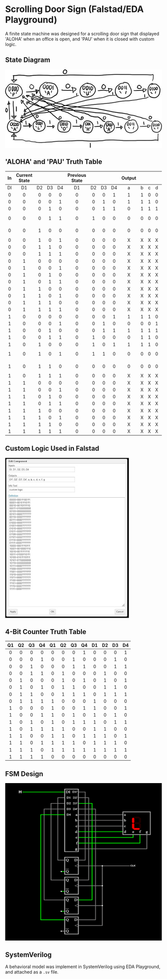 # Scrolling Door Sign (Falstad/EDA Playground)

A finite state machine was designed for a scrolling door sign that displayed 'ALOHA' when an office is open, and 'PAU' when it is closed with custom logic.

## State Diagram

![](img/state-diagram.jpg)

## 'ALOHA' and 'PAU' Truth Table

| In  | Current State |     |     |     | Previous State |     |     |     | Output |     |     |     |     |     |     |     |
| :-: | :-----------: | :-: | :-: | :-: | :------------: | :-: | :-: | :-: | :----: | :-: | :-: | :-: | :-: | :-: | :-: | :-: |
| DI  |      D1       | D2  | D3  | D4  |       D1       | D2  | D3  | D4  |   a    |  b  |  c  |  d  |  e  |  f  |  g  |     |
|  0  |       0       |  0  |  0  |  0  |       0        |  0  |  0  |  1  |   1    |  1  |  0  |  0  |  1  |  1  |  1  |  P  |
|  0  |       0       |  0  |  0  |  1  |       0        |  0  |  1  |  0  |   1    |  1  |  1  |  0  |  1  |  1  |  1  |  A  |
|  0  |       0       |  0  |  1  |  0  |       0        |  0  |  1  |  1  |   0    |  1  |  1  |  1  |  1  |  1  |  0  |  U  |
|  0  |       0       |  0  |  1  |  1  |       0        |  1  |  0  |  0  |   0    |  0  |  0  |  0  |  0  |  0  |  0  | ‘ ‘ |
|  0  |       0       |  1  |  0  |  0  |       0        |  0  |  0  |  0  |   0    |  0  |  0  |  0  |  0  |  0  |  0  | ‘ ‘ |
|  0  |       0       |  1  |  0  |  1  |       0        |  0  |  0  |  0  |   X    |  X  |  X  |  X  |  X  |  X  |  X  |  X  |
|  0  |       0       |  1  |  1  |  0  |       0        |  0  |  0  |  0  |   X    |  X  |  X  |  X  |  X  |  X  |  X  |  X  |
|  0  |       0       |  1  |  1  |  1  |       0        |  0  |  0  |  0  |   X    |  X  |  X  |  X  |  X  |  X  |  X  |  X  |
|  0  |       1       |  0  |  0  |  0  |       0        |  0  |  0  |  0  |   X    |  X  |  X  |  X  |  X  |  X  |  X  |  X  |
|  0  |       1       |  0  |  0  |  1  |       0        |  0  |  0  |  0  |   X    |  X  |  X  |  X  |  X  |  X  |  X  |  X  |
|  0  |       1       |  0  |  1  |  0  |       0        |  0  |  0  |  0  |   X    |  X  |  X  |  X  |  X  |  X  |  X  |  X  |
|  0  |       1       |  0  |  1  |  1  |       0        |  0  |  0  |  0  |   X    |  X  |  X  |  X  |  X  |  X  |  X  |  X  |
|  0  |       1       |  1  |  0  |  0  |       0        |  0  |  0  |  0  |   X    |  X  |  X  |  X  |  X  |  X  |  X  |  X  |
|  0  |       1       |  1  |  0  |  1  |       0        |  0  |  0  |  0  |   X    |  X  |  X  |  X  |  X  |  X  |  X  |  X  |
|  0  |       1       |  1  |  1  |  0  |       0        |  0  |  0  |  0  |   X    |  X  |  X  |  X  |  X  |  X  |  X  |  X  |
|  0  |       1       |  1  |  1  |  1  |       0        |  0  |  0  |  0  |   X    |  X  |  X  |  X  |  X  |  X  |  X  |  X  |
|  1  |       0       |  0  |  0  |  0  |       0        |  0  |  0  |  1  |   1    |  1  |  1  |  0  |  1  |  1  |  1  |  A  |
|  1  |       0       |  0  |  0  |  1  |       0        |  0  |  1  |  0  |   0    |  0  |  0  |  1  |  1  |  1  |  0  |  L  |
|  1  |       0       |  0  |  1  |  0  |       0        |  0  |  1  |  1  |   1    |  1  |  1  |  1  |  1  |  1  |  0  |  O  |
|  1  |       0       |  0  |  1  |  1  |       0        |  1  |  0  |  0  |   0    |  1  |  1  |  0  |  1  |  1  |  1  |  H  |
|  1  |       0       |  1  |  0  |  0  |       0        |  1  |  0  |  1  |   1    |  1  |  1  |  0  |  1  |  1  |  1  |  A  |
|  1  |       0       |  1  |  0  |  1  |       0        |  1  |  1  |  0  |   0    |  0  |  0  |  0  |  0  |  0  |  0  | ‘ ‘ |
|  1  |       0       |  1  |  1  |  0  |       0        |  0  |  0  |  0  |   0    |  0  |  0  |  0  |  0  |  0  |  0  | ‘ ‘ |
|  1  |       0       |  1  |  1  |  1  |       0        |  0  |  0  |  0  |   X    |  X  |  X  |  X  |  X  |  X  |  X  |  X  |
|  1  |       1       |  0  |  0  |  0  |       0        |  0  |  0  |  0  |   X    |  X  |  X  |  X  |  X  |  X  |  X  |  X  |
|  1  |       1       |  0  |  0  |  1  |       0        |  0  |  0  |  0  |   X    |  X  |  X  |  X  |  X  |  X  |  X  |  X  |
|  1  |       1       |  0  |  1  |  0  |       0        |  0  |  0  |  0  |   X    |  X  |  X  |  X  |  X  |  X  |  X  |  X  |
|  1  |       1       |  0  |  1  |  1  |       0        |  0  |  0  |  0  |   X    |  X  |  X  |  X  |  X  |  X  |  X  |  X  |
|  1  |       1       |  1  |  0  |  0  |       0        |  0  |  0  |  0  |   X    |  X  |  X  |  X  |  X  |  X  |  X  |  X  |
|  1  |       1       |  1  |  0  |  1  |       0        |  0  |  0  |  0  |   X    |  X  |  X  |  X  |  X  |  X  |  X  |  X  |
|  1  |       1       |  1  |  1  |  0  |       0        |  0  |  0  |  0  |   X    |  X  |  X  |  X  |  X  |  X  |  X  |  X  |
|  1  |       1       |  1  |  1  |  1  |       0        |  0  |  0  |  0  |   X    |  X  |  X  |  X  |  X  |  X  |  X  |  X  |

## Custom Logic Used in Falstad

![](img/customlogic.jpg)

## 4-Bit Counter Truth Table

| Q1  | Q2  | Q3  | Q4  | Q1  | Q2  | Q3  | Q4  | D1  | D2  | D3  | D4  |
| :-: | :-: | :-: | :-: | :-: | :-: | :-: | :-: | :-: | :-: | :-: | :-: |
|  0  |  0  |  0  |  0  |  0  |  0  |  0  |  1  |  0  |  0  |  0  |  1  |
|  0  |  0  |  0  |  1  |  0  |  0  |  1  |  0  |  0  |  0  |  1  |  0  |
|  0  |  0  |  1  |  0  |  0  |  0  |  1  |  1  |  0  |  0  |  1  |  1  |
|  0  |  0  |  1  |  1  |  0  |  1  |  0  |  0  |  0  |  1  |  0  |  0  |
|  0  |  1  |  0  |  0  |  0  |  1  |  0  |  1  |  0  |  1  |  0  |  1  |
|  0  |  1  |  0  |  1  |  0  |  1  |  1  |  0  |  0  |  1  |  1  |  0  |
|  0  |  1  |  1  |  0  |  0  |  1  |  1  |  1  |  0  |  1  |  1  |  1  |
|  0  |  1  |  1  |  1  |  1  |  0  |  0  |  0  |  1  |  0  |  0  |  0  |
|  1  |  0  |  0  |  0  |  1  |  0  |  0  |  1  |  1  |  0  |  0  |  1  |
|  1  |  0  |  0  |  1  |  1  |  0  |  1  |  0  |  1  |  0  |  1  |  0  |
|  1  |  0  |  1  |  0  |  1  |  0  |  1  |  1  |  1  |  0  |  1  |  1  |
|  1  |  0  |  1  |  1  |  1  |  1  |  0  |  0  |  1  |  1  |  0  |  0  |
|  1  |  1  |  0  |  0  |  1  |  1  |  0  |  1  |  1  |  1  |  0  |  1  |
|  1  |  1  |  0  |  1  |  1  |  1  |  1  |  0  |  1  |  1  |  1  |  0  |
|  1  |  1  |  1  |  0  |  1  |  1  |  1  |  1  |  1  |  1  |  1  |  1  |
|  1  |  1  |  1  |  1  |  0  |  0  |  0  |  0  |  0  |  0  |  0  |  0  |

## FSM Design

![](img/scrolling-sign-logo.png)

## SystemVerilog

A behavioral model was implement in SystemVerilog using EDA Playground, and attached as a `.sv` file.
